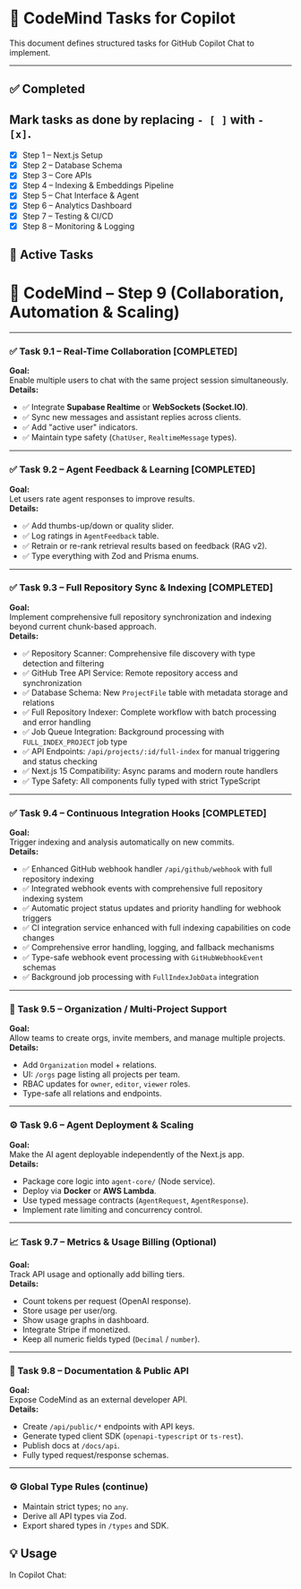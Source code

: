 # 🧠 CodeMind Tasks for Copilot

This document defines structured tasks for GitHub Copilot Chat to implement.

---

## ✅ Completed

## Mark tasks as done by replacing `- [ ]` with `- [x]`.
- [x] Step 1 – Next.js Setup
- [x] Step 2 – Database Schema
- [x] Step 3 – Core APIs
- [x] Step 4 – Indexing & Embeddings Pipeline
- [x] Step 5 – Chat Interface & Agent
- [x] Step 6 – Analytics Dashboard
- [x] Step 7 – Testing & CI/CD
- [x] Step 8 – Monitoring & Logging

## 🔄 Active Tasks

# 🧠 CodeMind – Step 9 (Collaboration, Automation & Scaling)

---

### ✅ Task 9.1 – Real-Time Collaboration [COMPLETED]
**Goal:**  
Enable multiple users to chat with the same project session simultaneously.  
**Details:**  
- ✅ Integrate **Supabase Realtime** or **WebSockets (Socket.IO)**.  
- ✅ Sync new messages and assistant replies across clients.  
- ✅ Add "active user" indicators.  
- ✅ Maintain type safety (`ChatUser`, `RealtimeMessage` types).

---

### ✅ Task 9.2 – Agent Feedback & Learning [COMPLETED]
**Goal:**  
Let users rate agent responses to improve results.  
**Details:**  
- ✅ Add thumbs-up/down or quality slider.  
- ✅ Log ratings in `AgentFeedback` table.  
- ✅ Retrain or re-rank retrieval results based on feedback (RAG v2).  
- ✅ Type everything with Zod and Prisma enums.

---

### ✅ Task 9.3 – Full Repository Sync & Indexing [COMPLETED]
**Goal:**  
Implement comprehensive full repository synchronization and indexing beyond current chunk-based approach.  
**Details:**  
- ✅ Repository Scanner: Comprehensive file discovery with type detection and filtering
- ✅ GitHub Tree API Service: Remote repository access and synchronization
- ✅ Database Schema: New `ProjectFile` table with metadata storage and relations
- ✅ Full Repository Indexer: Complete workflow with batch processing and error handling
- ✅ Job Queue Integration: Background processing with `FULL_INDEX_PROJECT` job type
- ✅ API Endpoints: `/api/projects/:id/full-index` for manual triggering and status checking
- ✅ Next.js 15 Compatibility: Async params and modern route handlers
- ✅ Type Safety: All components fully typed with strict TypeScript

---

### ✅ Task 9.4 – Continuous Integration Hooks [COMPLETED]
**Goal:**  
Trigger indexing and analysis automatically on new commits.  
**Details:**  
- ✅ Enhanced GitHub webhook handler `/api/github/webhook` with full repository indexing
- ✅ Integrated webhook events with comprehensive full repository indexing system  
- ✅ Automatic project status updates and priority handling for webhook triggers
- ✅ CI integration service enhanced with full indexing capabilities on code changes
- ✅ Comprehensive error handling, logging, and fallback mechanisms
- ✅ Type-safe webhook event processing with `GitHubWebhookEvent` schemas
- ✅ Background job processing with `FullIndexJobData` integration

---

### 🔄 Task 9.5 – Organization / Multi-Project Support
**Goal:**  
Allow teams to create orgs, invite members, and manage multiple projects.  
**Details:**  
- Add `Organization` model + relations.  
- UI: `/orgs` page listing all projects per team.  
- RBAC updates for `owner`, `editor`, `viewer` roles.  
- Type-safe all relations and endpoints.

---

### ⚙️ Task 9.6 – Agent Deployment & Scaling
**Goal:**  
Make the AI agent deployable independently of the Next.js app.  
**Details:**  
- Package core logic into `agent-core/` (Node service).  
- Deploy via **Docker** or **AWS Lambda**.  
- Use typed message contracts (`AgentRequest`, `AgentResponse`).  
- Implement rate limiting and concurrency control.

---

### 📈 Task 9.7 – Metrics & Usage Billing (Optional)
**Goal:**  
Track API usage and optionally add billing tiers.  
**Details:**  
- Count tokens per request (OpenAI response).  
- Store usage per user/org.  
- Show usage graphs in dashboard.  
- Integrate Stripe if monetized.  
- Keep all numeric fields typed (`Decimal` / `number`).

---

### 📘 Task 9.8 – Documentation & Public API
**Goal:**  
Expose CodeMind as an external developer API.  
**Details:**  
- Create `/api/public/*` endpoints with API keys.  
- Generate typed client SDK (`openapi-typescript` or `ts-rest`).  
- Publish docs at `/docs/api`.  
- Fully typed request/response schemas.

---

### ⚙️ Global Type Rules (continue)
- Maintain strict types; no `any`.  
- Derive all API types via Zod.  
- Export shared types in `/types` and SDK.  

## 💡 Usage
In Copilot Chat:

